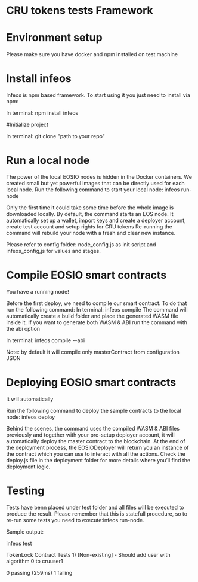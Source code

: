 # CRU tokens tests Framework

# Environment setup 

Please make sure you have docker and npm installed on test machine

# Install infeos
Infeos is npm based framework. To start using it you just need to install via npm:


In terminal: npm install infeos

#Initialize  project

In terminal: git clone "path to your repo"

# Run a local node
The power of the local EOSIO nodes is hidden in the Docker containers. We created small but yet powerful images that can be directly used for each local node.
Run the following command to start your local node: infeos run-node

Only the first time it could take some time before the whole image is downloaded locally. By default, the command starts an EOS node. 
It automatically set up a wallet, import keys and create a deployer account, 
create test account and setup rights for CRU tokens 
Re-running the command will rebuild your node with a fresh and clear new instance.

Please refer to config folder: node_config.js as init script and infeos_config,js for values and stages.

# Compile EOSIO smart contracts
You have a running node!

Before the first deploy, we need to compile our smart contract. To do that run the following command:
In terminal: infeos compile
The command will automatically create a build folder and place the generated WASM file inside it. 
If you want to generate both WASM & ABI run the command with the abi option

In terminal: infeos compile --abi

Note: by default it will compile only masterContract from configuration JSON

# Deploying EOSIO smart contracts
It will automatically 

Run the following command to deploy the sample contracts to the local node:
infeos deploy

Behind the scenes, the command uses the compiled WASM & ABI files previously and together with your pre-setup deployer account, it will automatically deploy the master contract to the blockchain.
At the end of the deployment process, the EOSIODeployer will return you an instance of the contract which you can use to interact with all the actions.
Check the deploy.js file in the deployment folder for more details where you’ll find the deployment logic.

# Testing

Tests have benn placed under test folder and all files will be executed to produce the result. 
Please remember that this is statefull procedure, so to re-run some tests you need to execute:infeos run-node.

Sample output:

infeos test    


  TokenLock Contract Tests
    1) [Non-existing] - Should add user with algorithm 0 to cruuser1


  0 passing (259ms)
  1 failing

